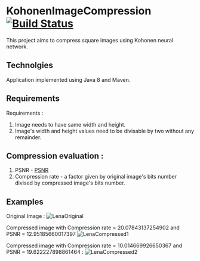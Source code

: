 # KohonenImageCompression [![Build Status](https://travis-ci.org/sHiniz0r/KohonenImageCompression.svg?branch=master)](https://travis-ci.org/sHiniz0r/KohonenImageCompression)
This project aims to compress square images using Kohonen neural network.
## Technolgies
Application implemented using Java 8 and Maven.
## Requirements
Requirements :
1. 	Image needs to have same width and height.
2. 	Image's width and height values need to be divisable by two without any remainder.

## Compression evaluation :

1. 	PSNR - [PSNR](https://en.wikipedia.org/wiki/Peak_signal-to-noise_ratio) 
2. 	Compression rate - a factor given by original image's bits number divised by compressed image's bits number.

## Examples
Original Image :
![LenaOriginal](https://i.imgur.com/ysnLqp6.jpg)

Compressed image with Compression rate = 20.07843137254902 and PSNR = 12.95185660017397
![LenaCompressed1](https://i.imgur.com/Swub3uS.jpg)

Compressed image with Compression rate = 10.014669926650367 and PSNR = 19.622227898861464 :
![LenaCompressed2](https://i.imgur.com/itkq1HY.jpg)
